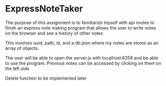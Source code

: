 # ExpressNoteTaker

The purpose of this assignment is to familiarize myself with api routes to finish an express note making program that allows the user to write notes on the browser and see a history of other notes

This involves uuid, path, id, and a db.json where my notes are stores as an array of objects.

The user will be able to open the server.js with localhost:6358 and be able to use the program.
Previous notes can be accessed by clicking on them on the left side

Delete function to be implemented later